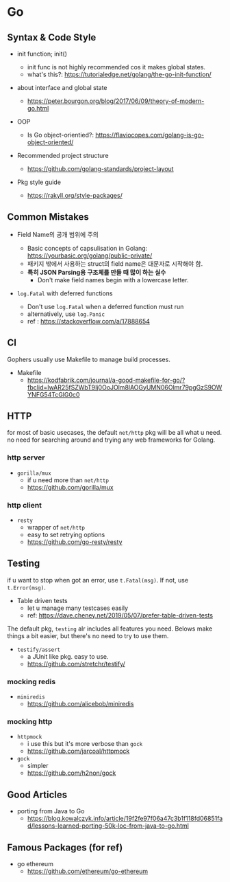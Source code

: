 # Go

## Syntax & Code Style

- init function; init()
  - init func is not highly recommended cos it makes global states.
  - what's this?: https://tutorialedge.net/golang/the-go-init-function/

- about interface and global state
  - https://peter.bourgon.org/blog/2017/06/09/theory-of-modern-go.html

- OOP
  - Is Go object-orientied?: https://flaviocopes.com/golang-is-go-object-oriented/

- Recommended project structure
  - https://github.com/golang-standards/project-layout

- Pkg style guide
  - https://rakyll.org/style-packages/

## Common Mistakes

- Field Name의 공개 범위에 주의
  - Basic concepts of capsulisation in Golang: https://yourbasic.org/golang/public-private/
  - 패키지 밖에서 사용하는 struct의 field name은 대문자로 시작해야 함.
  - **특히 JSON Parsing용 구조체를 만들 때 많이 하는 실수**
    - Don't make field names begin with a lowercase letter.

- `log.Fatal` with deferred functions
  - Don't use `log.Fatal` when a deferred function must run
  - alternatively, use `log.Panic`
  - ref : https://stackoverflow.com/a/17888654

## CI

Gophers usually use Makefile to manage build processes.

- Makefile
  - https://kodfabrik.com/journal/a-good-makefile-for-go/?fbclid=IwAR25fSZWbT9Ij0OoJOlm8lAOGyUMN06Olmr79pgGzS9OWYNFG54TcGlG0c0

## HTTP

for most of basic usecases, the default `net/http` pkg will be all what u need. no need for searching around and trying any web frameworks for Golang.

### http server

- `gorilla/mux`
  - if u need more than `net/http`
  - https://github.com/gorilla/mux

### http client

- `resty`
  - wrapper of `net/http`
  - easy to set retrying options
  - https://github.com/go-resty/resty

## Testing

if u want to stop when got an error, use `t.Fatal(msg)`. If not, use `t.Error(msg)`.

- Table driven tests
  - let u manage many testcases easily
  - ref: https://dave.cheney.net/2019/05/07/prefer-table-driven-tests

The default pkg, `testing` alr includes all features you need. Belows make things a bit easier, but there's no need to try to use them.

- `testify/assert`
  - a JUnit like pkg. easy to use.
  - https://github.com/stretchr/testify/

### mocking redis

- `miniredis`
  - https://github.com/alicebob/miniredis

### mocking http

- `httpmock`
  - i use this but it's more verbose than `gock`
  - https://github.com/jarcoal/httpmock
- `gock`
  - simpler
  - https://github.com/h2non/gock
  
## Good Articles

- porting from Java to Go
  - https://blog.kowalczyk.info/article/19f2fe97f06a47c3b1f118fd06851fad/lessons-learned-porting-50k-loc-from-java-to-go.html

## Famous Packages (for ref)

- go ethereum
  - https://github.com/ethereum/go-ethereum
